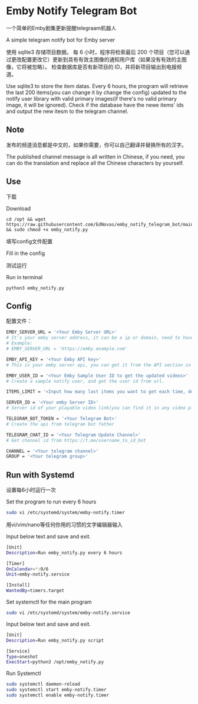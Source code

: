 # Emby Notify Telegram Bot

一个简单的Emby剧集更新提醒telegraam机器人

A simple telegram notify bot for Emby server

使用 sqlite3 存储项目数据。 每 6 小时，程序将检索最后 200 个项目（您可以通过更改配置更改它）更新到具有有效主图像的通知用户库（如果没有有效的主图像，它将被忽略）。 检查数据库是否有新项目的 ID，并将新项目输出到电报频道。

Use sqlite3 to store the item datas. Every 6 hours, the program will retrieve the last 200 items(you can change it by change the config) updated to the notify user library with valid primary images(if there's no valid primary image, it will be ignored). Check if the database have the newe items' ids and output the new itesm to the telegram channel.

## Note

发布的频道消息都是中文的，如果你需要，你可以自己翻译并替换所有的汉字。

The published channel message is all written in Chinese, if you need, you can do the translation and replace all the Chinese characters by yourself.

## Use

下载

Download


```
cd /opt && wget https://raw.githubusercontent.com/EdNovas/emby_notify_telegram_bot/main/emby_notify.py && sudo chmod +x emby_notify.py
```

填写config文件配置

Fill in the config

测试运行

Run in terminal

```
python3 emby_notify.py
```

## Config

配置文件：

```bash
EMBY_SERVER_URL = '<Your Emby Server URL>'
# It's your emby server address, it can be a ip or domain, need to have http:// or https:// at the front
# Example: 
# EMBY_SERVER_URL = 'https://emby.example.com'

EMBY_API_KEY = '<Your Emby API key>'
# This is your emby server api, you can get it from the API section in your emby server admin panel.

EMBY_USER_ID = '<Your Emby Sample User ID to get the updated videos>'
# Create a sample notify user, and get the user id from url.

ITEMS_LIMIT = '<Input how many last items you want to get each time, default is 200>'

SERVER_ID = '<Your emby Server ID>'
# Server id of your playable video link(you can find it in any video play page url)

TELEGRAM_BOT_TOKEN = '<Your Telegram Bot>'
# Create the api from telegram bot father

TELEGRAM_CHAT_ID = '<Your Telegram Update Channel>'
# Get channel id from https://t.me/username_to_id_bot

CHANNEL = '<Your telegram channel>'
GROUP = '<Your telegram group>'
```

## Run with Systemd

设置每6小时运行一次

Set the program to run every 6 hours

```bash
sudo vi /etc/systemd/system/emby-notify.timer
```

用vi/vim/nano等任何你用的习惯的文字编辑器输入

Input below text and save and exit.

```bash
[Unit]
Description=Run emby_notify.py every 6 hours

[Timer]
OnCalendar=*:0/6
Unit=emby-notify.service

[Install]
WantedBy=timers.target
```

Set systemctl for the main program

```bash
sudo vi /etc/systemd/system/emby-notify.service
```

Input below text and save and exit.

```bash
[Unit]
Description=Run emby_notify.py script

[Service]
Type=oneshot
ExecStart=python3 /opt/emby_notify.py
```

Run Systemctl

```bash
sudo systemctl daemon-reload
sudo systemctl start emby-notify.timer
sudo systemctl enable emby-notify.timer
```

